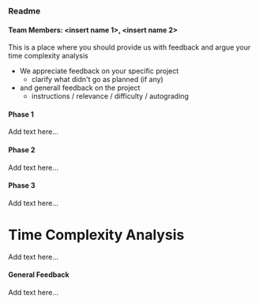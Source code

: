 ### Readme

#### Team Members: <insert name 1>, <insert name 2>

This is a place where you should provide us with feedback and argue your time complexity analysis

- We appreciate feedback on your specific project
  - clarify what didn't go as planned (if any)
- and generall feedback on the project
  - instructions / relevance / difficulty / autograding

#### Phase 1
Add text here...

#### Phase 2
Add text here...

#### Phase 3
Add text here...

# Time Complexity Analysis
Add text here...

#### General Feedback
Add text here...
